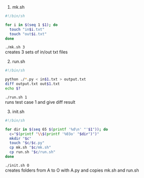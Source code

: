 1. mk.sh
```bash
#!/bin/sh

for i in $(seq 1 $1); do
  touch "in$i.txt"
  touch "out$i.txt"
done
```
`./mk.sh 3`  
creates 3 sets of in/out txt files

2. run.sh
```bash
#!/bin/sh

python ./*.py < in$1.txt > output.txt
diff output.txt out$1.txt
echo $?
```
`./run.sh 1`  
runs test case 1 and give diff result

3. init.sh
```bash
#!/bin/sh

for dir in $(seq 65 $(printf '%d\n' "'$1")); do
  c="$(printf "\\$(printf '%03o' "$dir")")"
  mkdir "$c"
  touch "$c/$c.py"
  cp mk.sh "$c/mk.sh"
  cp run.sh "$c/run.sh"
done
```
`./init.sh O`  
creates folders from A to O with A.py and copies mk.sh and run.sh
